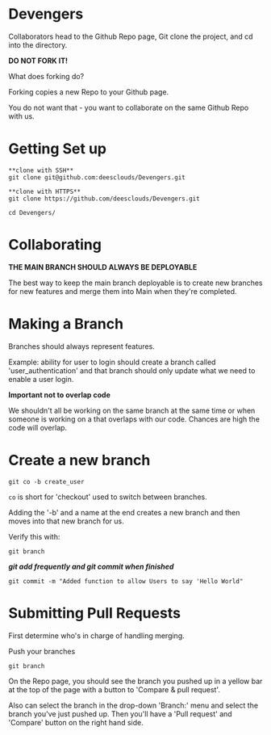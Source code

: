 # Devengers

Collaborators head to the Github Repo page, Git clone the project, and cd into the directory. 

**DO NOT FORK IT!**

What does forking do?

Forking copies a new Repo to your Github page. 

You do not want that - you want to collaborate on the same Github Repo with us.

# Getting Set up

```
**clone with SSH**
git clone git@github.com:deesclouds/Devengers.git

**clone with HTTPS**
git clone https://github.com/deesclouds/Devengers.git

cd Devengers/
```

# Collaborating

**THE MAIN BRANCH SHOULD ALWAYS BE DEPLOYABLE**

The best way to keep the main branch deployable is to create new branches for new features and merge them into Main when they're completed.

# Making a Branch

Branches should always represent features.

Example: ability for user to login should create a branch called 'user_authentication' and that branch should only update what we need to enable a user login.



**Important not to overlap code**

We shouldn't all be working on the same branch at the same time or when someone is working on a that overlaps with our code. Chances are high the code will overlap.

# Create a new branch
```
git co -b create_user

```

```co``` is short for 'checkout' used to switch between branches. 

Adding the '-b' and a name at the end creates a new branch and then moves into that new branch for us.

Verify this with:
```
git branch
```

***git add frequently and git commit when finished***

```
git commit -m "Added function to allow Users to say 'Hello World"
```

# Submitting Pull Requests

First determine who's in charge of handling merging. 

Push your branches
```
git branch
```

On the Repo page, you should see the branch you pushed up in a yellow bar at the top of the page with a button to 'Compare & pull request'.

Also can select the branch in the drop-down 'Branch:' menu and select the branch you've just pushed up. Then you'll have a 'Pull request' and 'Compare' button on the right hand side.

